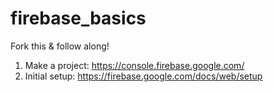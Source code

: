 # firebase_basics

Fork this & follow along!

1. Make a project: https://console.firebase.google.com/
2. Initial setup: https://firebase.google.com/docs/web/setup
